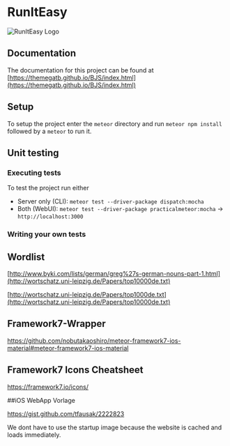 # RunItEasy

![RunItEasy Logo](https://raw.githubusercontent.com/TheMegaTB/BJS/master/meteor/public/icons/Logo512.png)

## Documentation
The documentation for this project can be found at [https://themegatb.github.io/BJS/index.html](https://themegatb.github.io/BJS/index.html)

## Setup
To setup the project enter the `meteor` directory and run `meteor npm install` followed by a `meteor` to run it.


## Unit testing
### Executing tests
To test the project run either
* Server only (CLI):    `meteor test --driver-package dispatch:mocha`
* Both (WebUI):         `meteor test --driver-package practicalmeteor:mocha` -> `http://localhost:3000`

### Writing your own tests


## Wordlist
[http://www.byki.com/lists/german/greg%27s-german-nouns-part-1.html](http://wortschatz.uni-leipzig.de/Papers/top10000de.txt)

[http://wortschatz.uni-leipzig.de/Papers/top1000de.txt](http://wortschatz.uni-leipzig.de/Papers/top10000de.txt)

## Framework7-Wrapper

https://github.com/nobutakaoshiro/meteor-framework7-ios-material#meteor-framework7-ios-material

## Framework7 Icons Cheatsheet

https://framework7.io/icons/

##iOS WebApp Vorlage

https://gist.github.com/tfausak/2222823

We dont have to use the startup image because the website is cached and loads immediately.  